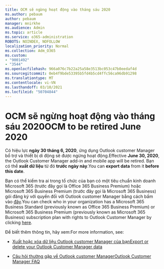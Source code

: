 ```yaml
---
title: OCM sẽ ngừng hoạt động vào tháng sáu 2020
ms.author: pebaum
author: pebaum
manager: mnirkhe
ms.audience: Admin
ms.topic: article
ms.service: o365-administration
ROBOTS: NOINDEX, NOFOLLOW
localization_priority: Normal
ms.collection: Adm_O365
ms.custom:
- "9001492"
- "3544"
ms.openlocfilehash: 966a076c7b22a25a58e3513bc053c47b0eedaf4d
ms.sourcegitcommit: 0eb4f9bde53395b5fd4b5cd4ffc56ca96db91298
ms.translationtype: MT
ms.contentlocale: vi-VN
ms.lasthandoff: 03/10/2021
ms.locfileid: "50704844"
---
```

# <a name="ocm-to-be-retired-june-2020"></a><span data-ttu-id="a00f3-102">OCM sẽ ngừng hoạt động vào tháng sáu 2020</span><span class="sxs-lookup"><span data-stu-id="a00f3-102">OCM to be retired June 2020</span></span>


<span data-ttu-id="a00f3-103">Có hiệu lực **ngày 30 tháng 6, 2020**, ứng dụng Outlook customer Manager bổ trợ và thiết bị di động sẽ được ngừng hoạt động.</span><span class="sxs-lookup"><span data-stu-id="a00f3-103">Effective **June 30, 2020**, the Outlook Customer Manager add-in and mobile app will be retired.</span></span> <span data-ttu-id="a00f3-104">Bạn có thể  **xuất dữ liệu**  từ đó  **trước ngày này**.</span><span class="sxs-lookup"><span data-stu-id="a00f3-104">You can  **export data**  from it  **before this date**.</span></span>  

<span data-ttu-id="a00f3-105">Bạn có thể kiểm tra ai trong tổ chức của bạn có một tiêu chuẩn kinh doanh Microsoft 365 (trước đây gọi là Office 365 Business Premium) hoặc Microsoft 365 Business Premium (trước đây gọi là Microsoft 365 Business) gói đăng ký với quyền đối với Outlook customer Manager bằng cách bấm vào [đây](https://admin.microsoft.com/AdminPortal/Home?ref=/users).</span><span class="sxs-lookup"><span data-stu-id="a00f3-105">You can check who in your organization has a Microsoft 365 Business Standard (previously known as Office 365 Business Premium) or Microsoft 365 Business Premium (previously known as Microsoft 365 Business) subscription plan with rights to Outlook Customer Manager by clicking [here](https://admin.microsoft.com/AdminPortal/Home?ref=/users).</span></span>

<span data-ttu-id="a00f3-106">Để biết thêm thông tin, hãy xem:</span><span class="sxs-lookup"><span data-stu-id="a00f3-106">For more information, see:</span></span>

- [<span data-ttu-id="a00f3-107">Xuất hoặc xóa dữ liệu Outlook customer Manager của bạn</span><span class="sxs-lookup"><span data-stu-id="a00f3-107">Export or delete your Outlook Customer Manager data</span></span>](https://support.office.com/article/1a421cb4-e8de-4b44-bfb8-710b92820439)

- [<span data-ttu-id="a00f3-108">Câu hỏi thường gặp về Outlook customer Manager</span><span class="sxs-lookup"><span data-stu-id="a00f3-108">Outlook Customer Manager FAQ</span></span>](https://techcommunity.microsoft.com/t5/outlook-customer-manager/faq-frequently-asked-questions-about-outlook-customer-manager/m-p/29680)
